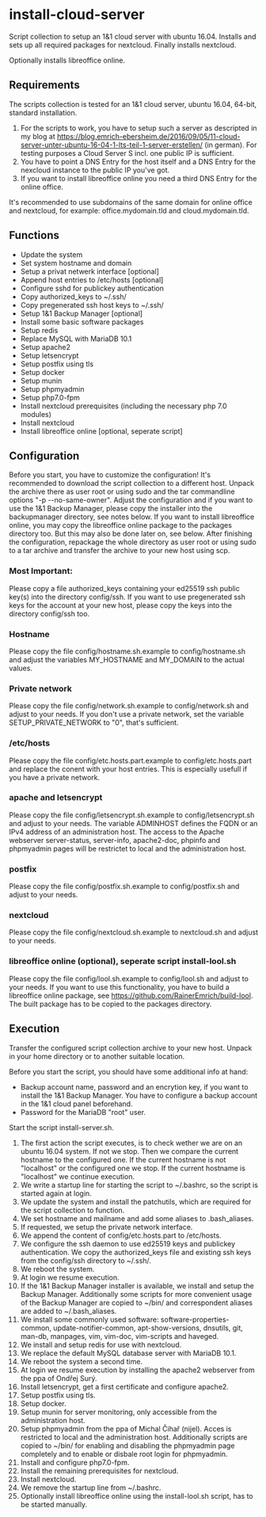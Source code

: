 # install-cloud-server

Script collection to setup an 1&amp;1 cloud server with ubuntu 16.04.
Installs and sets up all required packages for nextcloud.
Finally installs nextcloud.

Optionally installs libreoffice online.

## Requirements

The scripts collection is tested for an 1&amp;1 cloud server, ubuntu 16.04,
64-bit, standard installation. 

1. For the scripts to work, you have to setup such a server as descripted in my blog at https://blog.emrich-ebersheim.de/2016/09/05/11-cloud-server-unter-ubuntu-16-04-1-lts-teil-1-server-erstellen/ (in german). For testing purposes a Cloud Server S incl. one public IP is sufficient.
2. You have to point a DNS Entry for the host itself and a DNS Entry for the nexcloud instance to the public IP you've got.
3. If you want to install libreoffice online you need a third DNS Entry for the online office.

It's recommended to use subdomains of the same domain for online office and nextcloud, for example:
office.mydomain.tld and cloud.mydomain.tld. 

## Functions

* Update the system
* Set system hostname and domain
* Setup a privat netwerk interface [optional]
* Append host entries to /etc/hosts [optional]
* Configure sshd for publickey authentication
* Copy authorized_keys to ~/.ssh/
* Copy pregenerated ssh host keys to ~/.ssh/
* Setup 1&amp;1 Backup Manager [optional]
* Install some basic software packages
* Setup redis
* Replace MySQL with MariaDB 10.1
* Setup apache2
* Setup letsencrypt
* Setup postfix using tls
* Setup docker
* Setup munin
* Setup phpmyadmin
* Setup php7.0-fpm
* Install nextcloud prerequisites (including the necessary php 7.0 modules)
* Install nextcloud
* Install libreoffice online [optional, seperate script]

## Configuration

Before you start, you have to customize the configuration!
It's recommended to download the script collection to a different host. Unpack the
archive there as user root or using sudo and the tar commandline options "-p --no-same-owner".
Adjust the configuration and if you want to use the 1&amp;1 Backup Manager, please
copy the installer into the backupmanager directory, see notes below.
If you want to install libreoffice online, you may copy the libreoffice online package to the
packages directory too. But this may also be done later on, see below.
After finishing the configuration, repackage the whole directory as user root or
using sudo to a tar archive and transfer the archive to your new host using scp.

### Most Important:

Please copy a file authorized_keys containing your ed25519 ssh public key(s) into
the directory config/ssh.
If you want to use pregenerated ssh keys for the account at your new host, please
copy the keys into the directory config/ssh too.

### Hostname

Please copy the file config/hostname.sh.example to config/hostname.sh and adjust
the variables MY_HOSTNAME and MY_DOMAIN to the actual values.

### Private network

Please copy the file config/network.sh.example to config/network.sh and adjust
to your needs. If you don't use a private network, set the variable SETUP_PRIVATE_NETWORK
to "0", that's sufficient.

### /etc/hosts

Please copy the file config/etc.hosts.part.example to config/etc.hosts.part and
replace the conent with your host entries. This is especially usefull if you have
a private network. 

### apache and letsencrypt

Please copy the file config/letsencrypt.sh.example to config/letsencrypt.sh and adjust
to your needs. The variable ADMINHOST defines the FQDN or an IPv4 address of an administration
host. The access to the Apache webserver server-status, server-info, apache2-doc, phpinfo
and phpmyadmin pages will be restrictet to local and the administration host.

### postfix

Please copy the file config/postfix.sh.example to config/postfix.sh and adjust to your
needs.

### nextcloud

Please copy the file config/nextcloud.sh.example to nextcloud.sh and adjust to your needs.

### libreoffice online (optional), seperate script install-lool.sh

Please copy the file config/lool.sh.example to config/lool.sh and adjust to your needs.
If you want to use this functionality, you have to build a libreoffice online package,
see https://github.com/RainerEmrich/build-lool.
The built package has to be copied to the packages directory.


## Execution

Transfer the configured script collection archive to your new host. Unpack in your home
directory or to another suitable location.

Before you start the script, you should have some additional info at hand:

* Backup account name, password and an encrytion key, if you want to install the 1&amp;1 Backup Manager. You have to configure a backup account in the 1&amp;1 cloud panel beforehand.
* Password for the MariaDB "root" user.


Start the script install-server.sh.

1. The first action the script executes, is to check wether we are on an ubuntu 16.04
system. If not  we stop. Then we compare the current hostname to the configured one.
If the current hostname is not "localhost" or the configured one we stop. If the current
hostname is "localhost" we continue execution.
2. We write a startup line for starting the script to ~/.bashrc, so the script is started
again at login.
3. We update the system and install the patchutils, which are required for the script
collection to function.
4. We set hostname and mailname and add some aliases to .bash_aliases.
5. If requested, we setup the private network interface.
6. We append the content of config/etc.hosts.part to /etc/hosts.
7. We configure the ssh daemon to use ed25519 keys and publickey authentication. We copy
the authorized_keys file and existing ssh keys from the config/ssh directory to ~/.ssh/.
8. We reboot the system.
9. At login we resume execution.
10. If the 1&amp;1 Backup Manager installer is available, we install and setup the Backup Manager.
Additionally some scripts for more convenient usage of the Backup Manager are copied to ~/bin/ and
correspondent aliases are added to ~/.bash_aliases.
11. We install some commonly used software: software-properties-common, update-notifier-common,
apt-show-versions, dnsutils, git, man-db, manpages, vim, vim-doc, vim-scripts and haveged.
12. We install and setup redis for use with nextcloud.
13. We replace the default MySQL database server with MariaDB 10.1.
14. We reboot the system a second time.
15. At login we resume execution by installing the apache2 webserver from the ppa of Ondřej Surý.
16. Install letsencrypt, get a first certificate and configure apache2.
17. Setup postfix using tls.
18. Setup docker.
19. Setup munin for server monitoring, only accessible from the administration host.
20. Setup phpmyadmin from the ppa of Michal Čihař (nijel). Acces is restricted to local and the
administration host. Additionally scripts are copied to ~/bin/ for enabling and disabling the phpmyadmin
page completely and to enable or disbale root login for phpmyadmin.
21. Install and configure php7.0-fpm.
22. Install the remaining prerequisites for nextcloud.
23. Install nextcloud.
24. We remove the startup line from ~/.bashrc.
25. Optionally install libreoffice online using the install-lool.sh script, has to be started manually.
